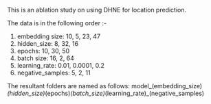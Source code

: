 This is an ablation study on using DHNE for location prediction.

The data is in the following order :-
1. embedding size: 10, 5, 23, 47
2. hidden_size: 8, 32, 16 
3. epochs: 10, 30, 50 
4. batch size: 16, 2, 64
5. learning_rate: 0.01, 0.0001, 0.2
6. negative_samples: 5, 2, 11

The resultant folders are named as follows:
model_(embedding_size)_(hidden_size)_(epochs)_(batch_size)_(learning_rate)_(negative_samples)
